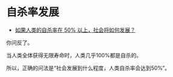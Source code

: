 # 自杀率发展

- [如果人类的自杀率在 50% 以上，社会将如何发展？](https://www.zhihu.com/question/402423795/answer/1294163591)


你问反了。

当人类全体获得无限寿命时，人类几乎100%都是自杀的。

所以，正确的问法是“社会发展到什么程度，人类自杀率会达到50%”。